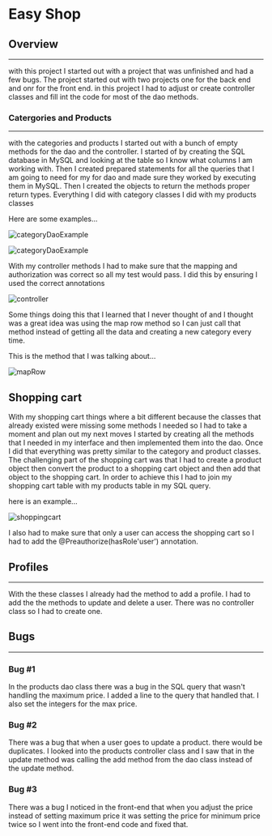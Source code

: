 # Easy Shop 

## Overview

---
with this project I started out with a project that was unfinished and had 
a few bugs. The project started out with two projects one for the back end and 
onr for the front end. in this project I had to adjust or create controller classes
and fill int the code for most of the dao methods.

### Catergories and Products

---
with the categories and products I started out with a bunch of empty methods for the dao and the 
controller. I started of by creating the SQL database in MySQL and looking at the table so 
I know what columns I am working with. Then I created prepared statements for
all the queries that I am going to need for my for dao and made sure they worked 
by executing them in MySQL. Then I created the objects to return the methods proper 
return types. Everything I did with category classes I did with my products classes

Here are some examples...

![categoryDaoExample](/images/categoryDAO.png)

![categoryDaoExample](/images/categoryDAO2.png)

With my controller methods I had to make sure that the mapping and authorization was
correct so all my test would pass. I did this by ensuring I used the correct annotations

![controller](/images/categoryController.png)

Some things doing this that I learned that I never thought of and I thought was a great idea
was using the map row method so I can just call that method instead of getting all the data and 
creating a new category every time.

This is the method that I was talking about...

![mapRow](/images/categoryDAOmaprow.png)

## Shopping cart 
With my shopping cart things where a bit different because the classes that already existed
were missing some methods I needed so I had to take a moment and plan out my next moves
I started by creating all the methods that I needed in my interface and then implemented them into 
the dao. Once I did that everything was pretty similar to the category and product classes.
The challenging part of the shopping cart was that I had to create a product object then convert the 
product to a shopping cart object and then add that object to the shopping cart. In order to achieve this
I had to join my shopping cart table with my products table in my SQL query.

here is an example...

![shoppingcart](/images/shoppingcartExample.png)

I also had to make sure that only a user can access the shopping cart so I had
to add the @Preauthorize(hasRole'user') annotation. 

## Profiles 

---
With the these classes I already had the method to add a profile. I had to add the 
the methods to update and delete a user. There was no controller class so I had to create one.

## Bugs 

---

### Bug #1
In the products dao class there was a bug in the SQL query that wasn't handling the maximum
price. I added a line to the query that handled that. I also set the integers for the max price.

### Bug #2
There was a bug that when a user goes to update a product. there would be duplicates.
I looked into the products controller class and I saw that in the update method was calling the 
add method from the dao class instead of the update method.

### Bug #3
There was a bug I noticed in the front-end that when you adjust the price instead of setting maximum
price it was setting the price for minimum price twice so I went into the front-end code and fixed that.
